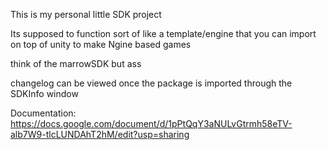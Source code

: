 This is my personal little SDK project

Its supposed to function sort of like a template/engine that you can import on top of unity to make Ngine based games

think of the marrowSDK but ass

changelog can be viewed once the package is imported through the SDKInfo window

Documentation: https://docs.google.com/document/d/1pPtQqY3aNULvGtrmh58eTV-alb7W9-tlcLUNDAhT2hM/edit?usp=sharing
